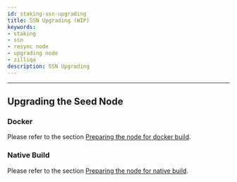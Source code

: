 ```yaml
---
id: staking-ssn-upgrading
title: SSN Upgrading (WIP)
keywords: 
- staking
- ssn
- resync node
- upgrading node
- zilliqa	
description: SSN Upgrading
---
```

---

## Upgrading the Seed Node

### Docker

Please refer to the section  [Preparing the node for docker build](staking-ssn-setup#launching-the-node-using-docker).

### Native Build

Please refer to the section  [Preparing the node for native build](staking-ssn-setup#launching-the-node-using-docker).
